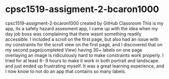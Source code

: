 # cpsc1519-assigment-2-bcaron1000
cpsc1519-assigment-2-bcaron1000 created by GitHub Classroom
This is my app, its a safety hazard assesment app, I came up with the idea when my day job boss was complaining that there wasnt something readily accessible. 
I included a scroll on the first page, but also had an issue with my constraints for the scroll view on the first page, and I discovered that on my 
second page(completed View) having 30+ labels on one page overlaying an image is ridiculously hard to make constraints work properly. I tried for at least 8- 9 hours 
to make it work in both portrait and landscape. and just ended up frustrating myself. It was a great learning experience, and I now know to not do an app that 
contains so many labels.
